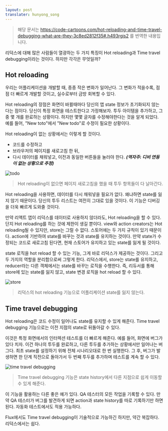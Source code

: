 ```yaml
---
layout: post
translater: hunyong_song
---
```


> 해당 문서는 https://code-cartoons.com/hot-reloading-and-time-travel-debugging-what-are-they-3c8ed2812f35#.h493rgis2 를 번역한 내용입니다.


리덕스에 대해 많은 사람들이 열광하는 두 가지 특징이 Hot reloading과 Time travel debugging이라는 것이다. 하지만 각각은 무엇일까?


## Hot reloading


우리는 어플리케이션을 개발할 때, 종종 작은 변화가 일어난다. 그 변화가 적을수록, 점점 더 빠르게 개발할 것이고, 실수로부터 금방 회복할 수 있다.


Hot reloading의 장점은 화면이 바뀔때마다 당신의 앱 state 정보가 초기화되지 않는다는 점이다. 당신이 특정 화면을 테스트한다고 가정해보자. 투두 아이템을 추가하고, 그 중 몇 개를 완료하는 상황이다. 하지만 몇몇 글자를 수정해야한다는 것을 알게 되었다. 예를 들어, "New toto"에서 "New todo"로 수정이 필요한 상황이다.


Hot reloading이 없는 상황에서는 이렇게 할 것이다.


- 코드를 수정하고
- 브라우저의 페이지를 새로고침 한 뒤,
- 다시 데이터를 채워넣고, 이전과 동일한 버튼들을 눌러야 한다. **_(역자주: 디비 연동이 없는 상황으로 추정)_**


![todo](https://cdn-images-1.medium.com/max/800/1*6xdA93PT8l61i0ptXVWpOw.png)

> Hot reloading이 없으면 페이지 새로고침을 했을 때 투두 항목들이 다 날아간다.


Hot reloading을 사용하면, 데이터를 다시 채워넣을 필요가 없다. 왜냐하면 state를 잃지 않기 때문이다. 당신의 투두 리스트는 여전히 그대로 있을 것이다. 이 기능은 디버깅을 더욱 빠르게 도와줄 것이다.


만약 리액트 앱이 리덕스를 데이터로 사용하지 않더라도, Hot reloading을 할 수 있다. 단지 Hot reloading를 하는 것에 제한이 생길 뿐이다. view와 action creators는 Hot reloading될 수 있지만, store는 그럴 수 없다. 스토어에는 두 가지 규칙이 있기 때문이다. action에 기반하여 state를 바꾸는 것과 state를 유지하는 것이다. 만약 state가 수정되는 코드로 새로고침 된다면, 현재 스토어가 유지하고 있는 state를 잃게 될 것이다.


state 로직을 hot reload 할 수 있는 기능, 그게 바로 리덕스가 제공하는 것이다. 그리고 두 가지의 역할을 분리함으로써 그렇게 한다. 리덕스에서, store는 state를 유지하고, reducer라는 다른 객체에서는 state를 바꾸는 로직을 수행한다. 즉, 리듀서를 통해 store에 있는 state를 잃지 않고, state 변경 로직을 hot reload 할 수 있다.


![store](https://cdn-images-1.medium.com/max/800/1*Z5Na_SX0yHZYMSTpXIrxEQ.png)

> 리덕스의 hot reloading 기능으로 어플리케이션 state를 잃지 않는다.


## Time travel debugging


Hot reloading은 코드 수정이 일어나도 state를 유지할 수 있게 해준다. Time travel debugging 기능으로는 이전 지점의 state로 뒤돌아갈 수 있다.


이것은 특정 화면에서의 인터렉션 테스트를 더 빠르게 해준다. 예를 들어, 화면에 버그가 있다 치자. 이건 하나의 투두를 완료하고, 다른 투두를 추가하는 상황에서만 일어나는 버그다. 최초 state를 설정하기 위해 전체 시나리오대로 한 번 실행한다. 그 후, 버그가 발생하면 한 단계 직전으로 돌아가서 두 번째 투두를 추가하며 테스트를 계속 할 수 있다.


![time travel debugging](https://cdn-images-1.medium.com/max/800/1*E8b-Kwelt7YUMsS7GuSQYw.png)

> Time travel debugging 기능은 state history에서 다른 지점으로 쉽게 이동할 수 있게 해준다. 


이 기능을 활용하는 다른 좋은 예가 있다. QA 테스터의 모든 작업을 기록할 수 있다. 만약 QA 테스터가 버그를 발견하게 되면 action과 state history를 따로 기록하기만 하면 된다. 자동화 테스트에서도 적용 가능하다.


Flux에서도 Time travel debugging이 기술적으로 가능하긴 하지만, 약간 복잡하다. 리덕스에서는 쉽다.